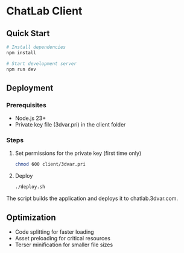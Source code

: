 # ChatLab Client

## Quick Start

```bash
# Install dependencies
npm install

# Start development server
npm run dev
```

## Deployment

### Prerequisites
- Node.js 23+
- Private key file (3dvar.pri) in the client folder

### Steps
1. Set permissions for the private key (first time only)
   ```bash
   chmod 600 client/3dvar.pri
   ```

2. Deploy
   ```bash
   ./deploy.sh
   ```

The script builds the application and deploys it to chatlab.3dvar.com.

## Optimization

- Code splitting for faster loading
- Asset preloading for critical resources
- Terser minification for smaller file sizes
